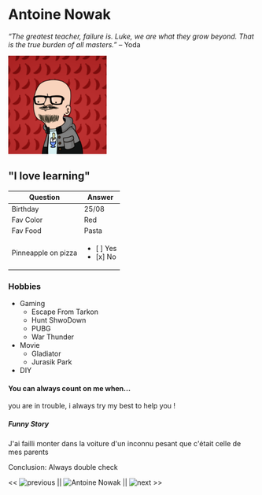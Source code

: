 # Antoine  Nowak

*“The greatest teacher, failure is. Luke, we are what they grow beyond.
That is the true burden of all masters.”* – Yoda

<img src="/Wankul.png" width="200px" height="200px"/>

## "I love learning"

| Question | Answer |
| ------ | ------ |
| Birthday | 25/08 |
| Fav Color | Red |
| Fav Food | Pasta |
| Pinneapple on pizza | <ul><li> [ ] Yes</li> <li> [x] No </li></ul> |

### Hobbies

* Gaming
	* Escape From Tarkon
	* Hunt ShwoDown
	* PUBG
	* War Thunder
* Movie
	* Gladiator
	* Jurasik Park
* DIY

#### You can always count on me when...

you are in trouble, i always try my best to help you !

##### Funny Story

J'ai failli monter dans la voiture d'un inconnu 
pesant que c'était celle de mes parents

Conclusion: Always double check

<< ![previous](https://github.com/QuentinMotte) || ![Antoine Nowak](git@github.com:Tatooine93/) || ![next](https://github.com/Palacios97) >>
